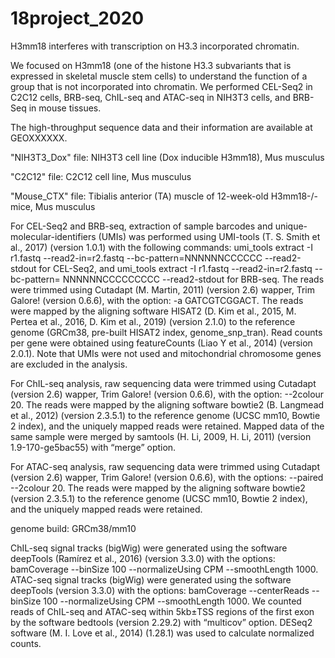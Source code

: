 # 18project_2020

H3mm18 interferes with transcription on H3.3 incorporated chromatin.


We focused on H3mm18 (one of the histone H3.3 subvariants that is expressed in skeletal muscle stem cells) to understand the function of a group that is not incorporated into chromatin.
We performed CEL-Seq2 in C2C12 cells, BRB-seq, ChIL-seq and ATAC-seq in NIH3T3 cells, and BRB-Seq in mouse tissues.


The high-throughput sequence data and their information are available at GEOXXXXXX.


"NIH3T3_Dox" file: NIH3T3 cell line (Dox inducible H3mm18), Mus musculus

"C2C12" file:      C2C12 cell line, Mus musculus

"Mouse_CTX" file:  Tibialis anterior (TA) muscle of 12-week-old H3mm18-/- mice,	Mus musculus


For CEL-Seq2 and BRB-seq, extraction of sample barcodes and unique-molecular-identifiers (UMIs) was performed using UMI-tools (T. S. Smith et al., 2017) (version 1.0.1) with the following commands: umi_tools extract -I r1.fastq --read2-in=r2.fastq --bc-pattern=NNNNNNCCCCCC --read2-stdout for CEL-Seq2, and umi_tools extract -I r1.fastq --read2-in=r2.fastq --bc-pattern= NNNNNNCCCCCCCCC --read2-stdout for BRB-seq.
The reads were trimmed using Cutadapt (M. Martin, 2011)  (version 2.6) wapper, Trim Galore! (version 0.6.6), with the option:  -a GATCGTCGGACT.
The reads were mapped by the aligning software HISAT2 (D. Kim et al., 2015, M. Pertea et al., 2016, D. Kim et al., 2019) (version 2.1.0) to the reference genome (GRCm38, pre-built HISAT2 index, genome_snp_tran). 
Read counts per gene were obtained using featureCounts (Liao Y et al., 2014) (version 2.0.1). Note that UMIs were not used and mitochondrial chromosome genes are excluded in the analysis. 


For ChIL-seq analysis, raw sequencing data were trimmed using Cutadapt (version 2.6) wapper, Trim Galore! (version 0.6.6), with the option:  --2colour 20.
The reads were mapped by the aligning software bowtie2 (B. Langmead et al., 2012) (version 2.3.5.1) to the reference genome (UCSC mm10, Bowtie 2 index), and the uniquely mapped reads were retained.
Mapped data of the same sample were merged by samtools (H. Li, 2009, H. Li, 2011) (version 1.9-170-ge5bac55) with “merge” option. 


For ATAC-seq analysis, raw sequencing data were trimmed using Cutadapt (version 2.6) wapper, Trim Galore! (version 0.6.6), with the options:  --paired --2colour 20.
The reads were mapped by the aligning software bowtie2 (version 2.3.5.1) to the reference genome (UCSC mm10, Bowtie 2 index), and the uniquely mapped reads were retained.


genome build: GRCm38/mm10


ChIL-seq signal tracks (bigWig) were generated using  the software deepTools (Ramírez et al., 2016) (version 3.3.0) with the options: bamCoverage --binSize 100 --normalizeUsing CPM --smoothLength 1000.
ATAC-seq signal tracks (bigWig) were generated using  the software deepTools (version 3.3.0) with the options: bamCoverage --centerReads --binSize 100 --normalizeUsing CPM --smoothLength 1000.
We counted reads of ChIL-seq and ATAC-seq within 5kb±TSS regions of the first exon by the software bedtools (version 2.29.2) with “multicov” option.
DESeq2 software (M. I. Love et al., 2014) (1.28.1) was used to calculate normalized counts.
